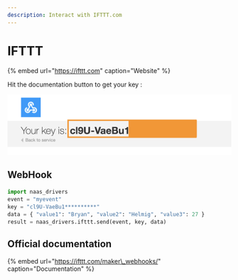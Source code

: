 ```yaml
---
description: Interact with IFTTT.com
---
```


# IFTTT

{% embed url="https://ifttt.com" caption="Website" %}

Hit the documentation button to get your key :

![](../.gitbook/assets/screenshot-2020-10-19-at-15.17.36.png)

## WebHook

```python
import naas_drivers
event = "myevent"
key = "cl9U-VaeBu1**********"
data = { "value1": "Bryan", "value2": "Helmig", "value3": 27 }
result = naas_drivers.ifttt.send(event, key, data)
```

## Official documentation

{% embed url="https://ifttt.com/maker\_webhooks/" caption="Documentation" %}

